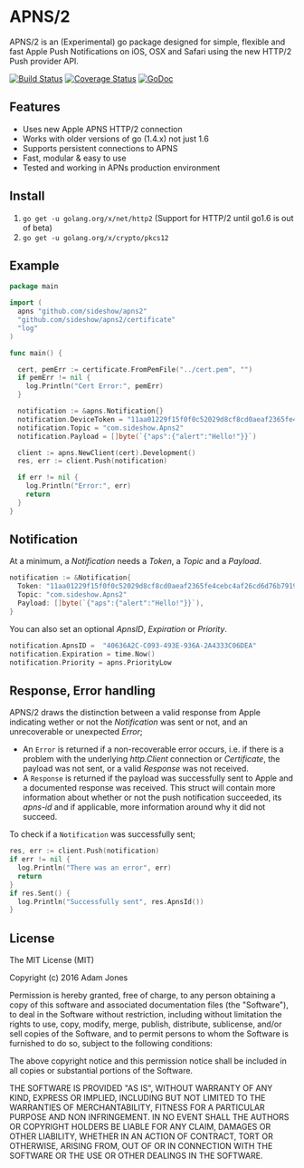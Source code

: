 # APNS/2
APNS/2 is an (Experimental) go package designed for simple, flexible and fast Apple Push Notifications on iOS, OSX and Safari using the new HTTP/2 Push provider API.

[![Build Status](https://travis-ci.org/sideshow/apns2.svg?branch=master)](https://travis-ci.org/sideshow/apns2)  [![Coverage Status](https://coveralls.io/repos/sideshow/apns2/badge.svg?branch=master&service=github)](https://coveralls.io/github/sideshow/apns2?branch=master)  [![GoDoc](https://godoc.org/github.com/sideshow/apns2?status.svg)](https://godoc.org/github.com/sideshow/apns2)

## Features
- Uses new Apple APNS HTTP/2 connection
- Works with older versions of go (1.4.x) not just 1.6
- Supports persistent connections to APNS
- Fast, modular & easy to use
- Tested and working in APNs production environment

## Install
1. `go get -u golang.org/x/net/http2` (Support for HTTP/2 until go1.6 is out of beta)
2. `go get -u golang.org/x/crypto/pkcs12`

## Example

```go
package main

import (
  apns "github.com/sideshow/apns2"
  "github.com/sideshow/apns2/certificate"
  "log"
)

func main() {

  cert, pemErr := certificate.FromPemFile("../cert.pem", "")
  if pemErr != nil {
    log.Println("Cert Error:", pemErr)
  }

  notification := &apns.Notification{}
  notification.DeviceToken = "11aa01229f15f0f0c52029d8cf8cd0aeaf2365fe4cebc4af26cd6d76b7919ef7"
  notification.Topic = "com.sideshow.Apns2"
  notification.Payload = []byte(`{"aps":{"alert":"Hello!"}}`)

  client := apns.NewClient(cert).Development()
  res, err := client.Push(notification)

  if err != nil {
    log.Println("Error:", err)
    return
  }
}
```

## Notification
At a minimum, a _Notification_ needs a _Token_, a _Topic_ and a _Payload_.

```go
notification := &Notification{
  Token: "11aa01229f15f0f0c52029d8cf8cd0aeaf2365fe4cebc4af26cd6d76b7919ef7",
  Topic: "com.sideshow.Apns2"
  Payload: []byte(`{"aps":{"alert":"Hello!"}}`),
}
```

You can also set an optional _ApnsID_, _Expiration_ or _Priority_.

```go
notification.ApnsID =  "40636A2C-C093-493E-936A-2A4333C06DEA"
notification.Expiration = time.Now()
notification.Priority = apns.PriorityLow
```

## Response, Error handling
APNS/2 draws the distinction between a valid response from Apple indicating wether or not the _Notification_ was sent or not, and an unrecoverable or unexpected _Error_;
- An `Error` is returned if a non-recoverable error occurs, i.e. if there is a problem with the underlying _http.Client_ connection or _Certificate_, the payload was not sent, or a valid _Response_ was not received.
- A `Response` is returned if the payload was successfully sent to Apple and a documented response was received. This struct will contain more information about whether or not the push notification succeeded, its _apns-id_ and if applicable, more information around why it did not succeed.

To check if a `Notification` was successfully sent;

```go
res, err := client.Push(notification)
if err != nil {
  log.Println("There was an error", err)
  return
}
if res.Sent() {
  log.Println("Successfully sent", res.ApnsId())
}
```

## License
The MIT License (MIT)

Copyright (c) 2016 Adam Jones

Permission is hereby granted, free of charge, to any person obtaining a copy of this software and associated documentation files (the "Software"), to deal in the Software without restriction, including without limitation the rights to use, copy, modify, merge, publish, distribute, sublicense, and/or sell copies of the Software, and to permit persons to whom the Software is furnished to do so, subject to the following conditions:

The above copyright notice and this permission notice shall be included in all copies or substantial portions of the Software.

THE SOFTWARE IS PROVIDED "AS IS", WITHOUT WARRANTY OF ANY KIND, EXPRESS OR IMPLIED, INCLUDING BUT NOT LIMITED TO THE WARRANTIES OF MERCHANTABILITY, FITNESS FOR A PARTICULAR PURPOSE AND NON INFRINGEMENT. IN NO EVENT SHALL THE AUTHORS OR COPYRIGHT HOLDERS BE LIABLE FOR ANY CLAIM, DAMAGES OR OTHER LIABILITY, WHETHER IN AN ACTION OF CONTRACT, TORT OR OTHERWISE, ARISING FROM, OUT OF OR IN CONNECTION WITH THE SOFTWARE OR THE USE OR OTHER DEALINGS IN THE SOFTWARE.
